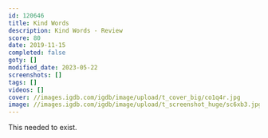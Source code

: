 ```yaml
---
id: 120646
title: Kind Words
description: Kind Words - Review
score: 80
date: 2019-11-15
completed: false
goty: []
modified_date: 2023-05-22
screenshots: []
tags: []
videos: []
cover: //images.igdb.com/igdb/image/upload/t_cover_big/co1q4r.jpg
image: //images.igdb.com/igdb/image/upload/t_screenshot_huge/sc6xb3.jpg
---
```

This needed to exist.